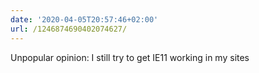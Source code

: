 ```yaml
---
date: '2020-04-05T20:57:46+02:00'
url: /1246874690402074627/
---
```

Unpopular opinion: I still try to get IE11 working in my sites
